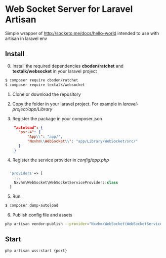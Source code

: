 # Web Socket Server for Laravel Artisan

Simple wrapper of http://socketo.me/docs/hello-world intended to use with artisan in laravel env

## Install
0. Install the required dependencies **cboden/ratchet** and **textalk/websocket** in your laravel project

```bash
$ composer require cboden/ratchet
$ composer require textalk/websocket
```

1. Clone or download the repository      

2. Copy the folder in your laravel project. For example in *laravel-project/app/Library*      

3. Register the package in your composer.json
```json
    "autoload": {
      "psr-4": {
          "App\\": "app/",
          "Nxvhm\\WebSocket\\": "app/Library/WebSocket/src/"
      }
    }
```
4. Register the service provider in *config/app.php*
```php

  'providers'=> [
    ...
    Nxvhm\WebSocket\WebSocketServiceProvider::class
  ]

```

5. Run 
```bash
$ composer dump-autoload
```

6. Publish config file and assets
```bash
php artisan vendor:publish --provider="Nxvhm\WebSocket\WebSocketServiceProvier"
```

## Start
```php
php artisan wss:start {port}
```

